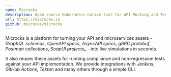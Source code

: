 ```yaml
---
name: Microcks
description: Open source Kubernetes-native tool for API Mocking and Testing
url: https://microcks.io
github: microcks/microcks
---
```


Microcks is a platform for turning your API and microservices assets - _GraphQL schemas_, _OpenAPI specs_, _AsyncAPI specs_, _gRPC protobuf_, _Postman collections_, _SoapUI projects_\_ - into live simulations in seconds.

It also reuses these assets for running compliance and non-regression tests against your API implementation. We provide integrations with _Jenkins_, _GitHub Actions_, _Tekton_ and many others through a simple CLI.
